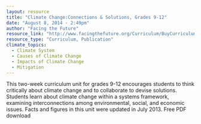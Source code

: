```yaml
---
layout: resource
title: "Climate Change:Connections & Solutions, Grades 9-12"
date: "August 8, 2014 - 2:49pm"
author: "Facing the Future"
resource_link: "http://www.facingthefuture.org/Curriculum/BuyCurriculum/ClimateChangeGrades912/t..."
resource_type: "Curriculum, Publication"
climate_topics:
  - Climate System
  - Causes of Climate Change
  - Impacts of Climate Change
  - Mitigation
---
```


This two-week curriculum unit for grades 9-12 encourages students to think critically about climate change and to collaborate to devise solutions. Students learn about climate change within a systems framework, examining interconnections among environmental, social, and economic issues. Facts and figures in this unit were updated in July 2013. Free PDF download